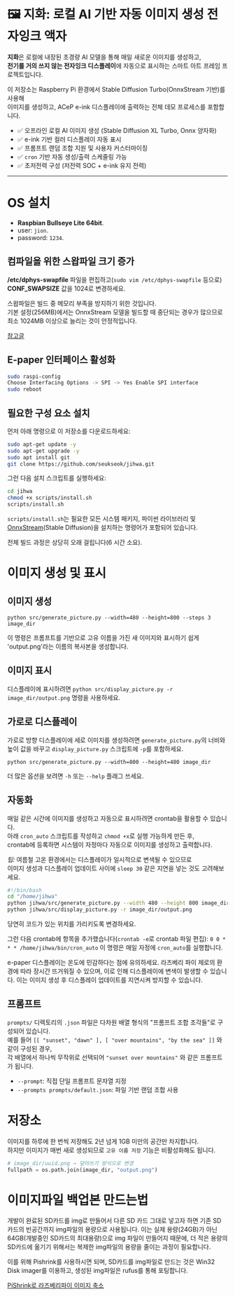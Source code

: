 # 🖼️ 지화: 로컬 AI 기반 자동 이미지 생성 전자잉크 액자

**지화**은 로컬에 내장된 초경량 AI 모델을 통해 매일 새로운 이미지를 생성하고,  
**전기를 거의 쓰지 않는 전자잉크 디스플레이**에 자동으로 표시하는 스마트 아트 프레임 프로젝트입니다.

이 저장소는 Raspberry Pi 환경에서 Stable Diffusion Turbo(OnnxStream 기반)를 사용해  
이미지를 생성하고, ACeP e-ink 디스플레이에 출력하는 전체 데모 프로세스를 포함합니다.

- ✅ 오프라인 로컬 AI 이미지 생성 (Stable Diffusion XL Turbo, Onnx 양자화)
- ✅ e-ink 기반 컬러 디스플레이 자동 표시
- ✅ 프롬프트 랜덤 조합 지원 및 사용자 커스터마이징
- ✅ `cron` 기반 자동 생성/출력 스케줄링 가능
- ✅ 초저전력 구성 (저전력 SOC + e-ink 유지 전력)

---

# OS 설치

* **Raspbian Bullseye Lite 64bit**.
* user: `jion`.
* password: `1234`.

## 컴파일을 위한 스왑파일 크기 증가

**/etc/dphys-swapfile** 파일을 편집하고(`sudo vim /etc/dphys-swapfile` 등으로) **CONF_SWAPSIZE** 값을 1024로 변경하세요. 

스왑파일은 빌드 중 메모리 부족을 방지하기 위한 것입니다.  
기본 설정(256MB)에서는 OnnxStream 모델을 빌드할 때 중단되는 경우가 많으므로  
최소 1024MB 이상으로 늘리는 것이 안정적입니다.

[참고글](https://seukseok.tistory.com/36)

## E-paper 인터페이스 활성화

```bash
sudo raspi-config
Choose Interfacing Options -> SPI -> Yes Enable SPI interface
sudo reboot
```

## 필요한 구성 요소 설치

먼저 아래 명령으로 이 저장소를 다운로드하세요:

```bash
sudo apt-get update -y
sudo apt-get upgrade -y
sudo apt install git
git clone https://github.com/seukseok/jihwa.git
```
그런 다음 설치 스크립트를 실행하세요:
```bash
cd jihwa
chmod +x scripts/install.sh
scripts/install.sh
```
`scripts/install.sh`는 필요한 모든 시스템 패키지, 파이썬 라이브러리 및 [OnnxStream](https://huggingface.co/vitoplantamura/stable-diffusion-xl-turbo-1.0-anyshape-onnxstream)(Stable Diffusion)을 설치하는 명령어가 포함되어 있습니다.

전체 빌드 과정은 상당히 오래 걸립니다(6 시간 소요). 

# 이미지 생성 및 표시

## 이미지 생성

`python src/generate_picture.py --width=480 --height=800 --steps 3 image_dir`

이 명령은 프롬프트를 기반으로 고유 이름을 가진 새 이미지와 표시하기 쉽게 'output.png'라는 이름의 복사본을 생성합니다.

## 이미지 표시

디스플레이에 표시하려면 `python src/display_picture.py -r image_dir/output.png` 명령을 사용하세요.

## 가로로 디스플레이

가로로 방향 디스플레이에 세로 이미지를 생성하려면 `generate_picture.py`의 너비와 높이 값을 바꾸고 `display_picture.py` 스크립트에 `-p`를 포함하세요.

`python src/generate_picture.py --width=800 --height=480 image_dir`

더 많은 옵션을 보려면 `-h` 또는 `--help` 플래그 쓰세요.

## 자동화

매일 같은 시간에 이미지를 생성하고 자동으로 표시하려면 crontab을 활용할 수 있습니다.  
아래 `cron_auto` 스크립트를 작성하고 `chmod +x`로 실행 가능하게 만든 후,  
crontab에 등록하면 시스템이 자정마다 자동으로 이미지를 생성하고 출력합니다.

*팁:* 여름철 고온 환경에서는 디스플레이가 일시적으로 변색될 수 있으므로  
이미지 생성과 디스플레이 업데이트 사이에 `sleep 30` 같은 지연을 넣는 것도 고려해보세요.

```bash
#!/bin/bash
cd "/home/jihwa"
python jihwa/src/generate_picture.py --width 480 --height 800 image_dir
python jihwa/src/display_picture.py -r image_dir/output.png
```
당연히 코드가 있는 위치를 가리키도록 변경하세요.

그런 다음 crontab에 항목을 추가했습니다(`crontab -e`로 crontab 파일 편집):
`0 0 * * * /home/jihwa/bin/cron_auto`
이 명령은 매일 자정에 `cron_auto`를 실행합니다.

e-paper 디스플레이는 온도에 민감하다는 점에 유의하세요. 라즈베리 파이 제로의 환경에 따라 장시간 뜨거워질 수 있으며, 이로 인해 디스플레이에 변색이 발생할 수 있습니다. 이는 이미지 생성 후 디스플레이 업데이트를 지연시켜 방지할 수 있습니다.

## 프롬프트
`prompts/` 디렉토리의 `.json` 파일은 다차원 배열 형식의 "프롬프트 조합 조각들"로 구성되어 있습니다.  
예를 들어 `[[ "sunset", "dawn" ], [ "over mountains", "by the sea" ]]` 와 같이 구성된 경우,  
각 배열에서 하나씩 무작위로 선택되어 `"sunset over mountains"` 와 같은 프롬프트가 됩니다.

- `--prompt`: 직접 단일 프롬프트 문자열 지정
- `--prompts prompts/default.json`: 파일 기반 랜덤 조합 사용

# 저장소

이미지를 하루에 한 번씩 저장해도 2년 넘게 1GB 미만의 공간만 차지합니다.  
하지만 이미지가 매번 새로 생성되므로 `고유 이름 저장` 기능은 비활성화해도 됩니다.

```python
# image_dir/uuid.png → 덮어쓰기 방식으로 변경
fullpath = os.path.join(image_dir, "output.png")
```

# 이미지파일 백업본 만드는법

개발이 완료된 SD카드를 img로 만들어서 다른 SD 카드 그대로 넣고자 하면 기존 SD 카드의 빈공간까지 img파일의 용량으로 사용됩니다.
이는 실제 용량(24GB)가 아닌 64GB(개발중인 SD카드의 최대용량)으로 img 파일이 만들어지 때문에, 더 적은 용량의 SD카드에 옮기기 위해서는 
복제한 img파일의 용량을 줄이는 과정이 필요합니다.

이를 위해 Pishrink를 사용하시면 되며, SD카드를 img파일로 만드는 것은 Win32 Disk imager를 이용하고, 생성된 img파일은 rufus를 통해 포팅합니다.

[PiShrink로 라즈베리파이 이미지 축소](https://velog.io/@mseokq23/%EB%9D%BC%EC%A6%88%EB%B2%A0%EB%A6%AC%ED%8C%8C%EC%9D%B4-%EC%9D%B4%EB%AF%B8%EC%A7%80%ED%8C%8C%EC%9D%BC-%EC%9A%A9%EB%9F%89-%EC%A4%84%EC%9D%B4%EA%B8%B0)
